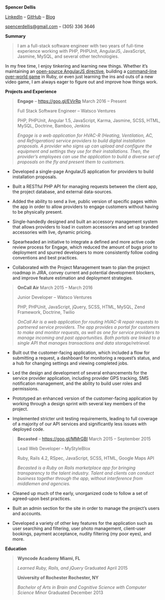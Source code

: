 **Spencer Dellis**

[LinkedIn](https://www.linkedin.com/in/spencerdellis) –
[GitHub](https://github.com/MuseofMoose) –
[Blog](https://medium.com/@spencerdellis)

spencerdellis@gmail.com – (305) 336 3646

**Summary**

> I am a full-stack software engineer with two years of full-time
> experience working with PHP, PHPUnit, AngularJS, JavaScript, Jasmine,
> MySQL, and several other technologies.

In my free time, I enjoy tinkering and learning new things. Whether it’s
maintaining an [open-source AngularJS
directive](https://github.com/MuseofMoose/SearchSelect), building a
[command-line over-world
game](https://github.com/MuseofMoose/Terminal_Overworld_Game) in Ruby,
or even just learning the ins and outs of a new video game, I am always
eager to figure out and improve how things work.

**Projects and Experience**

> **Engage** – <https://goo.gl/EVirRp> March 2016 – Present
>
> Full Stack Software Engineer – Watsco Ventures
>
> PHP, PHPUnit, Angular 1.5, JavaScript, Karma, Jasmine, SCSS, HTML,
> MySQL, Doctrine, Bamboo, Jenkins
>
> *Engage is a web application for HVAC-R (Heating, Ventilation, AC, and
> Refrigeration) service providers to build digital installation
> proposals. A provider who signs up can upload and configure the
> equipment and settings they use for their installations. Then, the
> provider’s employees can use the application to build a diverse set of
> proposals on the fly and present them to customers.*

-   Developed a single-page AngularJS application for providers to build
    installation proposals.

-   Built a RESTful PHP API for managing requests between the client
    app, the project database, and external data-sources.

-   Added the ability to send a live, public version of specific pages
    within the app in order to allow providers to engage customers
    without having to be physically present.

-   Single-handedly designed and built an accessory management system
    that allows providers to load in custom accessories and set up
    branded accessories with live, dynamic pricing.

-   Spearheaded an initiative to integrate a defined and more active
    code review process for Engage, which reduced the amount of bugs
    prior to deployment and spurred developers to more consistently
    follow coding conventions and best practices.

-   Collaborated with the Project Management team to plan the project
    roadmap in JIRA, convey current and potential development blockers,
    and improve feature estimation and deployment strategies.

> **OnCall Air** March 2015 – March 2016
>
> Junior Developer – Watsco Ventures
>
> PHP, PHPUnit, JavaScript, jQuery, SCSS, HTML, MySQL, Zend Framework,
> Doctrine, Twilio
>
> *OnCall Air is a web application for routing HVAC-R repair requests to
> partnered service providers. The app provides a portal for customers
> to make and monitor requests, as well as one for service providers to
> manage incoming and past opportunities. Both portals are linked to a
> single API that manages transactions and data storage/retrieval.*

-   Built out the customer-facing application, which included a flow for
    submitting a request, a dashboard for monitoring a request’s status,
    and a hub for changing settings and viewing completed jobs.

-   Led the design and development of several enhancements for the
    service provider application, including provider GPS tracking, SMS
    notification management, and the ability to build user roles
    and permissions.

-   Prototyped an enhanced version of the customer-facing application by
    working through a design sprint with several key members of
    the project.

-   Implemented stricter unit testing requirements, leading to full
    coverage of a majority of our API services and significantly less
    issues with deployed code.

> **Becasted** – <https://goo.gl/MMrGBl> March 2015 – September 2015
>
> Lead Web Developer – MyStyleBlox
>
> Ruby, Rails 4.2, RSpec, JavaScript, SCSS, HTML, Google Maps API
>
> *Becasted is a Ruby on Rails marketplace app for bringing transparency
> to the talent industry. Talent and clients can conduct business
> together through the app, without interference from middlemen and
> agencies.*

-   Cleaned up much of the early, unorganized code to follow a set of
    agreed-upon best practices.

-   Built an admin section for the site in order to manage the project’s
    users and accounts.

-   Developed a variety of other key features for the application such
    as user searching and filtering, user photo management, client-user
    bookings, payment acceptance, nudity filtering (my poor eyes),
    and more.

**Education**

> **Wyncode Academy Miami, FL**
>
> *Learned Ruby, Rails, and jQuery* Graduated April 2015
>
> **University of Rochester Rochester, NY**
>
> *Bachelor of Arts in Brain and Cognitive Science with Computer Science
> Minor* Graduated December 2013
